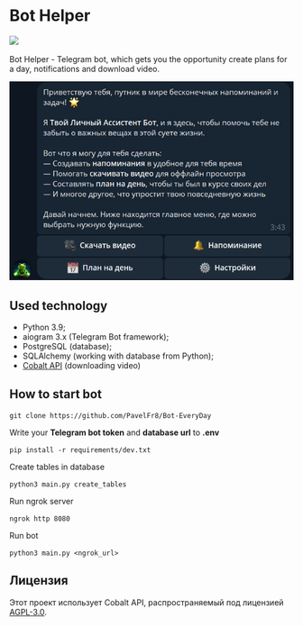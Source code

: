# Bot Helper
<a href="https://t.me/DailyHelper8_bot"><img src="https://img.shields.io/badge/Telegram_bot-🐸%20@DailyHelper8-blue"></a>  

Bot Helper - Telegram bot, which gets you the opportunity create plans for a day, notifications and download video.

![screenshot](img.png)

## Used technology
* Python 3.9;
* aiogram 3.x (Telegram Bot framework);
* PostgreSQL (database);
* SQLAlchemy (working with database from Python);
* [Cobalt API](https://github.com/cobalthq/cobalt-api-docs) (downloading video) 

## How to start bot

```ubuntu
git clone https://github.com/PavelFr8/Bot-EveryDay
```

Write your **Telegram bot token** and **database url** to **.env**

```ubuntu
pip install -r requirements/dev.txt
```

Create tables in database

```ubuntu
python3 main.py create_tables
```

Run ngrok server
```ubuntu
ngrok http 8080
```

Run bot
```ubuntu
python3 main.py <ngrok_url>
```

## Лицензия

Этот проект использует Cobalt API, распространяемый под лицензией [AGPL-3.0](https://www.gnu.org/licenses/agpl-3.0.html).
